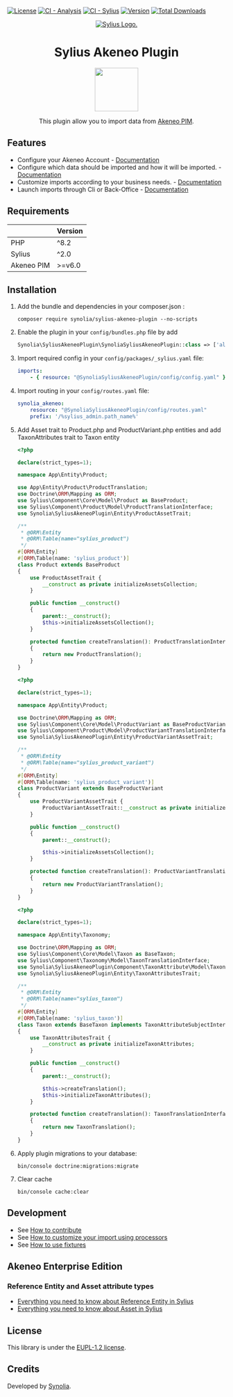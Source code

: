 [![License](https://img.shields.io/packagist/l/synolia/sylius-akeneo-plugin.svg)](https://github.com/synolia/SyliusAkeneoPlugin/blob/main/LICENSE)
[![CI - Analysis](https://github.com/synolia/SyliusAkeneoPlugin/actions/workflows/analysis.yaml/badge.svg?branch=main)](https://github.com/synolia/SyliusAkeneoPlugin/actions/workflows/analysis.yaml)
[![CI - Sylius](https://github.com/synolia/SyliusAkeneoPlugin/actions/workflows/sylius.yaml/badge.svg?branch=main)](https://github.com/synolia/SyliusAkeneoPlugin/actions/workflows/sylius.yaml)
[![Version](https://img.shields.io/packagist/v/synolia/sylius-akeneo-plugin.svg)](https://packagist.org/packages/synolia/sylius-akeneo-plugin)
[![Total Downloads](https://poser.pugx.org/synolia/sylius-akeneo-plugin/downloads)](https://packagist.org/packages/synolia/sylius-akeneo-plugin)

<p align="center">
    <a href="https://sylius.com" target="_blank">
        <picture>
         <source media="(prefers-color-scheme: dark)" srcset="https://media.sylius.com/sylius-logo-800-dark.png">
         <source media="(prefers-color-scheme: light)" srcset="https://media.sylius.com/sylius-logo-800.png">
         <img alt="Sylius Logo." src="https://media.sylius.com/sylius-logo-800.png">
        </picture>
   </a>
</p>

<h1 align="center">Sylius Akeneo Plugin</h1>
<p align="center">
    <a href="https://plugins.sylius.com/plugin/akeneo-plugin/"  target="_blank">
        <img src="https://sylius.com/assets/badge-approved-by-sylius.png" width="100px" />
    </a>
</p>
<p align="center">This plugin allow you to import data from <a href="https://www.akeneo.com/" target="_blank">Akeneo PIM</a>.</p>

## Features

* Configure your Akeneo Account - [Documentation](docs/CONFIGURE.md)
* Configure which data should be imported and how it will be imported. - [Documentation](docs/CONFIGURE_DETAIL.md)
* Customize imports according to your business needs. - [Documentation](docs/CUSTOMIZE.md)
* Launch imports through Cli or Back-Office - [Documentation](docs/LAUNCH.md)

## Requirements

|            | Version |
|:-----------|:--------|
| PHP        | ^8.2    |
| Sylius     | ^2.0    |
| Akeneo PIM | >=v6.0  |


## Installation

1. Add the bundle and dependencies in your composer.json :

    ```shell
    composer require synolia/sylius-akeneo-plugin --no-scripts
    ```
   
2. Enable the plugin in your `config/bundles.php` file by add
   
    ```php
    Synolia\SyliusAkeneoPlugin\SynoliaSyliusAkeneoPlugin::class => ['all' => true],
    ```
   
3. Import required config in your `config/packages/_sylius.yaml` file:
    
    ```yaml
    imports:
        - { resource: "@SynoliaSyliusAkeneoPlugin/config/config.yaml" }
    ```
   
4. Import routing in your `config/routes.yaml` file:

    ```yaml
    synolia_akeneo:
        resource: "@SynoliaSyliusAkeneoPlugin/config/routes.yaml"
        prefix: '/%sylius_admin.path_name%'
    ```

5. Add Asset trait to Product.php and ProductVariant.php entities and add TaxonAttributes trait to Taxon entity

   ```php
   <?php
   
   declare(strict_types=1);
   
   namespace App\Entity\Product;
   
   use App\Entity\Product\ProductTranslation;
   use Doctrine\ORM\Mapping as ORM;
   use Sylius\Component\Core\Model\Product as BaseProduct;
   use Sylius\Component\Product\Model\ProductTranslationInterface;
   use Synolia\SyliusAkeneoPlugin\Entity\ProductAssetTrait;
   
   /**
    * @ORM\Entity
    * @ORM\Table(name="sylius_product")
    */
   #[ORM\Entity]
   #[ORM\Table(name: 'sylius_product')]
   class Product extends BaseProduct
   {
       use ProductAssetTrait {
           __construct as private initializeAssetsCollection;
       }
   
       public function __construct()
       {
           parent::__construct();
           $this->initializeAssetsCollection();
       }
   
       protected function createTranslation(): ProductTranslationInterface
       {
           return new ProductTranslation();
       }
   }
   ```

   ```php
   <?php

   declare(strict_types=1);

   namespace App\Entity\Product;
   
   use Doctrine\ORM\Mapping as ORM;
   use Sylius\Component\Core\Model\ProductVariant as BaseProductVariant;
   use Sylius\Component\Product\Model\ProductVariantTranslationInterface;
   use Synolia\SyliusAkeneoPlugin\Entity\ProductVariantAssetTrait;

   /**
    * @ORM\Entity
    * @ORM\Table(name="sylius_product_variant")
    */
   #[ORM\Entity]
   #[ORM\Table(name: 'sylius_product_variant')]
   class ProductVariant extends BaseProductVariant
   {
       use ProductVariantAssetTrait {
           ProductVariantAssetTrait::__construct as private initializeAssetsCollection;
       }
   
       public function __construct()
       {
           parent::__construct();
   
           $this->initializeAssetsCollection();
       }
   
       protected function createTranslation(): ProductVariantTranslationInterface
       {
           return new ProductVariantTranslation();
       }
   }
   ```

   ```php
   <?php
   
   declare(strict_types=1);
   
   namespace App\Entity\Taxonomy;
   
   use Doctrine\ORM\Mapping as ORM;
   use Sylius\Component\Core\Model\Taxon as BaseTaxon;
   use Sylius\Component\Taxonomy\Model\TaxonTranslationInterface;
   use Synolia\SyliusAkeneoPlugin\Component\TaxonAttribute\Model\TaxonAttributeSubjectInterface;
   use Synolia\SyliusAkeneoPlugin\Entity\TaxonAttributesTrait;
   
   /**
    * @ORM\Entity
    * @ORM\Table(name="sylius_taxon")
    */
   #[ORM\Entity]
   #[ORM\Table(name: 'sylius_taxon')]
   class Taxon extends BaseTaxon implements TaxonAttributeSubjectInterface
   {
       use TaxonAttributesTrait {
           __construct as private initializeTaxonAttributes;
       }
   
       public function __construct()
       {
           parent::__construct();
   
           $this->createTranslation();
           $this->initializeTaxonAttributes();
       }
   
       protected function createTranslation(): TaxonTranslationInterface
       {
           return new TaxonTranslation();
       }
   }
   ```

6. Apply plugin migrations to your database:

    ```shell
    bin/console doctrine:migrations:migrate
    ```
   
7. Clear cache

    ```shell
    bin/console cache:clear
    ```

## Development

* See [How to contribute](CONTRIBUTING.md)
* See [How to customize your import using processors](docs/customize/PROCESSORS.md)
* See [How to use fixtures](docs/FIXTURE.md)


## Akeneo Enterprise Edition

### Reference Entity and Asset attribute types

* [Everything you need to know about Reference Entity in Sylius](docs/reference_entity/REFERENCE_ENTITY.md)
* [Everything you need to know about Asset in Sylius](docs/asset/ASSET.md)

## License

This library is under the [EUPL-1.2 license](LICENSE).

## Credits

Developed by [Synolia](https://synolia.com/).

